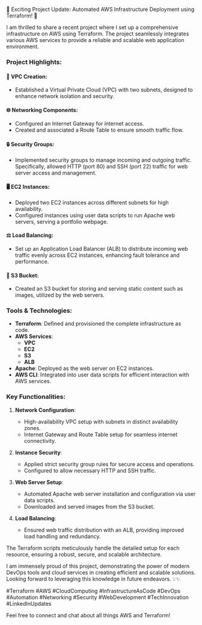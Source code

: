 🌟 Exciting Project Update: Automated AWS Infrastructure Deployment using Terraform! 🚀

I am thrilled to share a recent project where I set up a comprehensive infrastructure on AWS using Terraform. The project seamlessly integrates various AWS services to provide a reliable and scalable web application environment.

### Project Highlights:

#### 🔧 **VPC Creation:**
- Established a Virtual Private Cloud (VPC) with two subnets, designed to enhance network isolation and security.

#### 🌐 **Networking Components:**
- Configured an Internet Gateway for internet access.
- Created and associated a Route Table to ensure smooth traffic flow.

#### 🔒 **Security Groups:**
- Implemented security groups to manage incoming and outgoing traffic. Specifically, allowed HTTP (port 80) and SSH (port 22) traffic for web server access and management.

#### 🖥️ **EC2 Instances:**
- Deployed two EC2 instances across different subnets for high availability.
- Configured instances using user data scripts to run Apache web servers, serving a portfolio webpage.

#### ⚖️ **Load Balancing:**
- Set up an Application Load Balancer (ALB) to distribute incoming web traffic evenly across EC2 instances, enhancing fault tolerance and performance.

#### 💾 **S3 Bucket:**
- Created an S3 bucket for storing and serving static content such as images, utilized by the web servers.

### Tools & Technologies:

- **Terraform**: Defined and provisioned the complete infrastructure as code.
- **AWS Services**: 
  - **VPC**
  - **EC2**
  - **S3**
  - **ALB**
- **Apache**: Deployed as the web server on EC2 instances.
- **AWS CLI**: Integrated into user data scripts for efficient interaction with AWS services.

### Key Functionalities:

1. **Network Configuration**:
   - High-availability VPC setup with subnets in distinct availability zones.
   - Internet Gateway and Route Table setup for seamless internet connectivity.

2. **Instance Security**:
   - Applied strict security group rules for secure access and operations.
   - Configured to allow necessary HTTP and SSH traffic.

3. **Web Server Setup**:
   - Automated Apache web server installation and configuration via user data scripts.
   - Downloaded and served images from the S3 bucket.

4. **Load Balancing**:
   - Ensured web traffic distribution with an ALB, providing improved load handling and redundancy.

The Terraform scripts meticulously handle the detailed setup for each resource, ensuring a robust, secure, and scalable architecture.

I am immensely proud of this project, demonstrating the power of modern DevOps tools and cloud services in creating efficient and scalable solutions. Looking forward to leveraging this knowledge in future endeavors. 💡✨

#Terraform #AWS #CloudComputing #InfrastructureAsCode #DevOps #Automation #Networking #Security #WebDevelopment #TechInnovation #LinkedInUpdates

Feel free to connect and chat about all things AWS and Terraform!